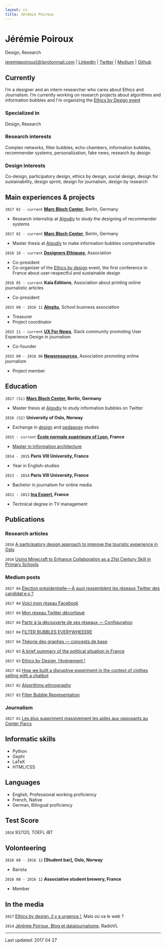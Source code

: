 ```yaml
---
layout: cv
title: Jérémie Poiroux
---
```

# Jérémie Poiroux
Design, Research

<div id="webaddress">
<a href="mailto:jeremiepoiroux@protonmail.com">jeremiepoiroux[@]protonmail.com</a>
| <a href="https://www.linkedin.com/in/jeremiepoiroux/">LinkedIn</a>
| <a href="https://twitter.com/jeremprx">Twitter</a>
| <a href="https://medium.com/@jeremiepoiroux">Medium</a>
| <a href="https://github.com/jeremiepoiroux">Github</a>
</div>


## Currently

I’m a designer and an intern-researcher who cares about Ethics and Journalism. 
I’m currently working on research projects about algorithms and information bubbles and I'm organizing the [Ethics by Design event](ethicsbydesign.fr)

### Specialized in

Design, Research

### Research interests

Complex networks, filter bubbles, echo chambers, information bubbles, recommender systems, personalization, fake news, research by design

### Design interests

Co-design, participatory design, ethics by design, social design, design for sustainability, design sprint, design for journalism, design by research


## Main experiences & projects

`2017 02 - current`
__[Marc Bloch Center](https://cmb.hu-berlin.de/)__, Berlin, Germany

- Research internship at [Algodiv](http://algodiv.huma-num.fr/) to study the designing of recommender systems

`2017 02 - current`
__[Marc Bloch Center](https://cmb.hu-berlin.de/)__, Berlin, Germany

- Master thesis at [Algodiv](http://algodiv.huma-num.fr/) to make information bubbles comprehensible

`2016 10 - current`
__[Designers Ethiques](http://twitter.com/designethique)__, Association 

- Co-president
- Co-organizer of the [Ethics by design](ethicsbydesign.fr) event, the first conference in France about user-respectful and sustainable design

`2016 05 - current`
__Kaïa Editions__, Association about printing online journalistic articles
- Co-president

`2015 09 - 2016 11`
__[AInsitu](http://association-ainsitu.fr/)__, School business association 

- Treasurer
- Project coordinator

`2015 11 - current`
__[UX For News](http://uxfornews.com/)__, Slack community promoting User Experience Design in journalism

- Co-founder

`2015 09 - 2016 06`
__[Newsresources](https://www.newsresources.org/)__, Association promoting online journalism 

- Project member


## Education

`2017 (S1)`
__[Marc Bloch Center](https://cmb.hu-berlin.de/), Berlin, Germany__

- Master thesis at [Algodiv](http://algodiv.huma-num.fr/) to study information bubbles on Twitter

`2016 (S2)`
__University of Oslo, Norway__

- Exchange in [design](https://www.uio.no/studier/emner/matnat/ifi/INF5722/index-eng.html) and [pedagogy](https://www.uio.no/studier/emner/uv/iped/PED4540/index-eng.html) studies

`2015 - current`
__[École normale supérieure of Lyon](http://www.ens-lyon.fr/en/english-ens-de-lyon-269761.kjsp), France__

- [Master in information architecture](http://archinfo.universite-lyon.fr/)

`2014 - 2015`
__Paris VIII University, France__

- Year in English-studies

`2013 - 2014`
__Paris VIII University, France__

- Bachelor in journalism for online media

`2011 - 2013`
__[Ina Expert](http://www.ina-expert.com/en), France__

- Technical degree in TV management

## Publications

### Research articles

`2016`
[A participatory design approach to improve the touristic experience in Oslo](https://www.researchgate.net/publication/311581592_A_participatory_design_approach_to_improve_the_touristic_experience_in_Oslo)

`2016`
[Using Minecraft to Enhance Collaboration as a 21st Century Skill in Primary Schools](https://www.researchgate.net/publication/311569715_Using_Minecraft_to_Enhance_Collaboration_as_a_21st_Century_Skill_in_Primary_Schools)

### Medium posts

`2017 04`
[Élection présidentielle — À quoi ressemblent les réseaux Twitter des candidat·e·s ?](https://medium.com/bear-time/élection-présidentielle-à-quoi-ressemblent-les-réseaux-twitter-des-candidat-e-s-40aa23d553b9)

`2017 04`
[Voici mon réseau Facebook](https://medium.com/@jeremiepoiroux/voici-mon-r%C3%A9seau-facebook-f5ae9d9a3b11)

`2017 04`
[Mon réseau Twitter décortiqué](https://medium.com/@jeremiepoiroux/mon-r%C3%A9seau-twitter-d%C3%A9cortiqu%C3%A9-4a99c2194cde)

`2017 04`
[Partir à la découverte de ses réseaux — Configuration](https://medium.com/@jeremiepoiroux/partir-%C3%A0-la-d%C3%A9couverte-de-ses-r%C3%A9seaux-configuration-6cc638e4e1be)

`2017 04`
[FILTER BUBBLES EVERYWHEEERE](https://medium.com/bear-time/filter-bubbles-everywheeere-59ddcab36c)

`2017 04`
[Théorie des graphes — concepts de base](https://medium.com/bear-time/th%C3%A9orie-des-graphes-concepts-de-base-cc7aef4c39c3)

`2017 03`
[A brief summary of the political situation in France](https://medium.com/@jeremiepoiroux/a-brief-summary-of-the-political-situation-in-france-9864a4e87c56#.8wk0lkbxp)

`2017 03`
[Ethics by Design, l’événement !](https://medium.com/designers-%C3%A9thiques/ethics-by-design-l%C3%A9v%C3%A9nement-11c4a5be42f7#.wteofim03)

`2017 03`
[How we built a disruptive experiment in the context of clothes selling with a chatbot](https://medium.com/bear-time/how-we-built-a-disruptive-experiment-in-the-context-of-clothes-selling-with-a-chatbot-60e96f1e68c7#.vu0856lfb)

`2017 02`
[Algorithms ethnography](https://medium.com/bear-time/algorithms-ethnography-8e97666b94b4#.f4jezay80)

`2017 02`
[Filter Bubble Representation](https://medium.com/bear-time/filter-bubble-representation-bbce74e7e8b4#.2rspq9mph)

### Journalism

`2017 01`
[Les élus suppriment massivement les aides aux opposants au Center Parcs](https://www.streetpress.com/sujet/1484563322-elus-suppriment-massivement-aides-aux-opposants-center-parcs)

## Informatic skills

- Python
- Gephi
- LaTeX
- HTML/CSS

## Languages

- English, Professional working proficiency
- French, Native
- German, Bilingual proficiency

## Test Score

`2016`
92/120, TOEFL iBT

## Volonteering

`2016 08 - 2016 12`
__[Student bar], Oslo, Norway__

- Barista

`2016 08 - 2016 12`
__Associative student brewery, France__

- Member

## In the media

`2017`
 [Ethics by design, il y a urgence !](http://maisouvaleweb.fr/ethics-by-design-il-y-a-urgence-le-12-mai-a-lens-lyon/), Mais où va le web ?

`2014`
 [Jérémie Poiroux, Blog et datajournalisme](https://radiovl.fr/jeremie-poiroux-blog-et-datajournalisme/), RadioVL

---

Last updated: 2017 04 27


